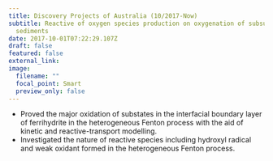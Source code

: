 ```yaml
---
title: Discovery Projects of Australia (10/2017-Now)
subtitle: Reactive of oxygen species production on oxygenation of subsurface
  sediments
date: 2017-10-01T07:22:29.107Z
draft: false
featured: false
external_link:
image:
  filename: ""
  focal_point: Smart
  preview_only: false
---
```

- Proved the major oxidation of substates in the interfacial boundary layer of ferrihydrite in the heterogeneous Fenton process with the aid of kinetic and reactive-transport modelling.
- Investigated the nature of reactive species including hydroxyl radical and weak oxidant formed in the heterogeneous Fenton process.